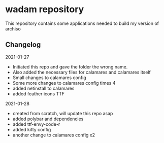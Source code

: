 # wadam repository
This repository contains some applications needed to build my version of archiso

## Changelog

2021-01-27

* Initiated this repo and gave the folder the wrong name.
* Also added the necessary files for calamares and calamares itself
* Small changes to calamares config
* Some more changes to calamares config times 4
* added netinstall to calamares
* added feather icons TTF

2021-01-28

* created from scratch, will update this repo asap
* added polybar and dependencies
* added ttf-envy-code-r
* added kitty config
* another change to calamares config x2
